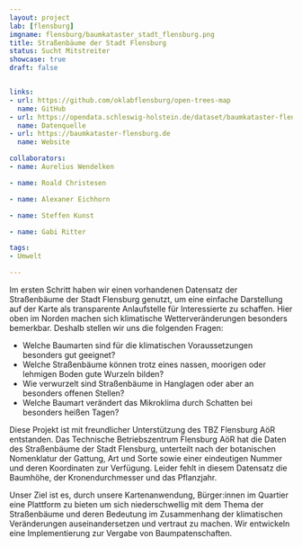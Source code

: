 ```yaml
---
layout: project
lab: [flensburg]
imgname: flensburg/baumkataster_stadt_flensburg.png
title: Straßenbäume der Stadt Flensburg
status: Sucht Mitstreiter
showcase: true
draft: false


links:
- url: https://github.com/oklabflensburg/open-trees-map
  name: GitHub
- url: https://opendata.schleswig-holstein.de/dataset/baumkataster-flensburg-2023-05-11
  name: Datenquelle
- url: https://baumkataster-flensburg.de
  name: Website

collaborators:
- name: Aurelius Wendelken

- name: Roald Christesen

- name: Alexaner Eichhorn

- name: Steffen Kunst

- name: Gabi Ritter

tags:
- Umwelt

---
```


Im ersten Schritt haben wir einen vorhandenen Datensatz der Straßenbäume der Stadt Flensburg genutzt, um eine einfache Darstellung auf der Karte als transparente Anlaufstelle für Interessierte zu schaffen. Hier oben im Norden machen sich klimatische Wetterveränderungen besonders bemerkbar. Deshalb stellen wir uns die folgenden Fragen:

- Welche Baumarten sind für die klimatischen Voraussetzungen besonders gut geeignet?
- Welche Straßenbäume können trotz eines nassen, moorigen oder lehmigen Boden gute Wurzeln bilden?
- Wie verwurzelt sind Straßenbäume in Hanglagen oder aber an besonders offenen Stellen?
- Welche Baumart verändert das Mikroklima durch Schatten bei besonders heißen Tagen?

Diese Projekt ist mit freundlicher Unterstützung des TBZ Flensburg AöR entstanden. Das Technische Betriebszentrum Flensburg AöR hat die Daten des Straßenbäume der Stadt Flensburg, unterteilt nach der botanischen Nomenklatur der Gattung, Art und Sorte sowie einer eindeutigen Nummer und deren Koordinaten zur Verfügung. Leider fehlt in diesem Datensatz die Baumhöhe, der Kronendurchmesser und das Pflanzjahr. 

Unser Ziel ist es, durch unsere Kartenanwendung, Bürger:innen im Quartier eine Plattform zu bieten um sich niederschwellig mit dem Thema der Straßenbäume und deren Bedeutung im Zusammenhang der klimatischen Veränderungen auseinandersetzen und vertraut zu machen. Wir entwickeln eine Implementierung zur Vergabe von Baumpatenschaften. 
